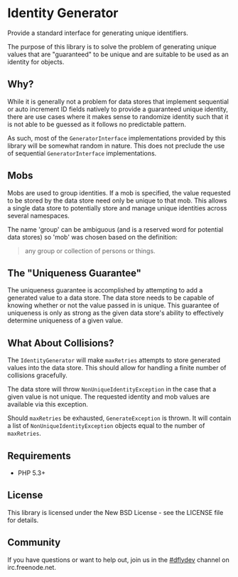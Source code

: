 Identity Generator
==================

Provide a standard interface for generating unique identifiers.

The purpose of this library is to solve the problem of generating
unique values that are "guaranteed" to be unique and are suitable
to be used as an identity for objects.


Why?
----

While it is generally not a problem for data stores that implement
sequential or auto increment ID fields natively to provide a
guaranteed unique identity, there are use cases where it makes
sense to randomize identity such that it is not able to be guessed
as it follows no predictable pattern.

As such, most of the `GeneratorInterface` implementations provided
by this library will be somewhat random in nature. This does not
preclude the use of sequential `GeneratorInterface` implementations.


Mobs
----

Mobs are used to group identities. If a mob is specified, the
value requested to be stored by the data store need only be
unique to that mob. This allows a single data store to potentially
store and manage unique identities across several namespaces.

The name 'group' can be ambiguous (and is a reserved word for potential
data stores) so 'mob' was chosen based on the definition:

> any group or collection of persons or things.



The "Uniqueness Guarantee"
--------------------------

The uniqueness guarantee is accomplished by attempting to add
a generated value to a data store. The data store needs to be
capable of knowing whether or not the value passed in is unique.
This guarantee of uniqueness is only as strong as the given
data store's ability to effectively determine uniqueness of a
given value.


What About Collisions?
----------------------

The `IdentityGenerator` will make `maxRetries` attempts to
store generated values into the data store. This should allow
for handling a finite number of collisions gracefully.

The data store will throw `NonUniqueIdentityException` in the
case that a given value is not unique. The requested identity
and mob values are available via this exception.

Should `maxRetries` be exhausted, `GenerateException` is thrown.
It will contain a list of `NonUniqueIdentityException` objects
equal to the number of `maxRetries`.



Requirements
------------

 * PHP 5.3+


License
-------

This library is licensed under the New BSD License - see the LICENSE file
for details.


Community
---------

If you have questions or want to help out, join us in the
[#dflydev](irc://irc.freenode.net/#dflydev) channel on irc.freenode.net.